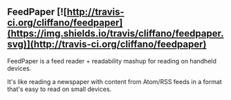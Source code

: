 FeedPaper [![http://travis-ci.org/cliffano/feedpaper](https://img.shields.io/travis/cliffano/feedpaper.svg)](http://travis-ci.org/cliffano/feedpaper)
---------

FeedPaper is a feed reader + readability mashup for reading on handheld devices.

It's like reading a newspaper with content from Atom/RSS feeds in a format that's easy to read on small devices.

